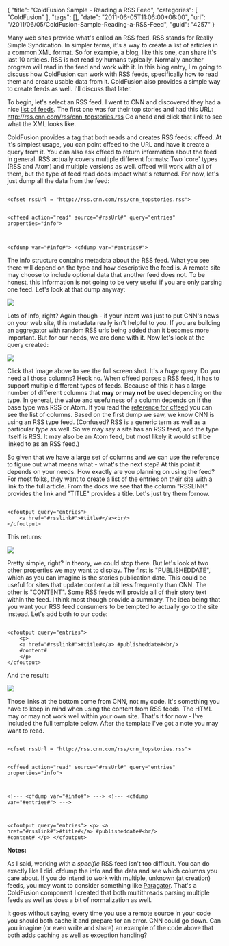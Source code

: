 {
	"title": "ColdFusion Sample - Reading a RSS Feed",
	"categories": [
		"ColdFusion"
	],
	"tags": [],
	"date": "2011-06-05T11:06:00+06:00",
	"url": "/2011/06/05/ColdFusion-Sample-Reading-a-RSS-Feed",
	"guid": "4257"
}

Many web sites provide what's called an RSS feed. RSS stands for Really Simple Syndication. In simpler terms, it's a way to create a list of articles in a common XML format. So for example, a blog, like this one, can share it's last 10 articles. RSS is not read by humans typically. Normally another program will read in the feed and work with it. In this blog entry, I'm going to discuss how ColdFusion can work with RSS feeds, specifically how to read them and create usable data from it. ColdFusion also provides a simple way to create feeds as well. I'll discuss that later.
<!--more-->
<p>

To begin, let's select an RSS feed. I went to CNN and discovered they had a nice <a href="http://www.cnn.com/services/rss/">list of feeds</a>. The first one was for their top stories and had this URL: <a href="http://rss.cnn.com/rss/cnn_topstories.rss">http://rss.cnn.com/rss/cnn_topstories.rss</a> Go ahead and click that link to see what the XML looks like. 

<p>

ColdFusion provides a tag that both reads and creates RSS feeds: cffeed. At it's simplest usage, you can point cffeed to the URL and have it create a query from it. You can also ask cffeed to return information about the feed in general. RSS actually covers multiple different formats: Two 'core' types (RSS and Atom) and multiple versions as well. cffeed will work with all of them, but the type of feed read does impact what's returned. For now, let's just dump all the data from the feed:

<p>

<code>
&lt;cfset rssUrl = "http://rss.cnn.com/rss/cnn_topstories.rss"&gt;

&lt;cffeed action="read" source="#rssUrl#" query="entries" properties="info"&gt;

&lt;cfdump var="#info#"&gt;
&lt;cfdump var="#entries#"&gt;
</code>

<p>

The info structure contains metadata about the RSS feed. What you see there will depend on the type and how descriptive the feed is. A remote site may choose to include optional data that another feed does not. To be honest, this information is not going to be very useful if you are only parsing one feed. Let's look at that dump anyway:

<p>

<img src="http://static.raymondcamden.com/images/cfjedi/ScreenClip105.png" />

<p>

Lots of info, right? Again though - if your intent was just to put CNN's news on your web site, this metadata really isn't helpful to you. If you are building an aggregator with random RSS urls being added than it becomes more important. But for our needs, we are done with it. Now let's look at the query created:

<p>

<a href="http://www.raymondcamden.com/images/cfjedi/_1307284594969.png"><img src="http://static.raymondcamden.com/images/cfjedi/_1307284594969_thumb.png" /></a>

<p>

Click that image above to see the full screen shot. It's a <i>huge</i> query. Do you need all those columns? Heck no. When cffeed parses a RSS feed, it has to support multiple different types of feeds. Because of this it has a large number of different columns that <b>may or may not</b> be used depending on the type. In general, the value and usefulness of a column depends on if the base type was RSS or Atom. If you read the <a href="http://help.adobe.com/en_US/ColdFusion/9.0/CFMLRef/WSc3ff6d0ea77859461172e0811cbec22c24-7675.html">reference for cffeed</a> you can see the list of columns. Based on the first dump we saw, we know CNN is using an RSS type feed. (Confused? RSS is a generic term as well as a particular <i>type</i> as well. So we may say a site has an RSS feed, and the type itself is RSS. It may also be an Atom feed, but most likely it would still be linked to as an RSS feed.) 

<p>

So given that we have a large set of columns and we can use the reference to figure out what means what - what's the next step? At this point it depends on your needs. How exactly are you planning on using the feed? For most folks, they want to create a list of the entries on their site with a link to the full article. From the docs we see that the column "RSSLINK" provides the link and "TITLE" provides a title. Let's just try them fornow.

<p>

<code>
&lt;cfoutput query="entries"&gt;
	&lt;a href="#rsslink#"&gt;#title#&lt;/a&gt;&lt;br/&gt;
&lt;/cfoutput&gt;
</code>

<p>

This returns:

<p>

<img src="http://static.raymondcamden.com/images/cfjedi/ScreenClip106.png" />

<p>

Pretty simple, right? In theory, we could stop there. But let's look at two other properties we may want to display. The first is "PUBLISHEDDATE", which as you can imagine is the stories publication date. This could be useful for sites that update content a bit less frequently than CNN. The other is "CONTENT". Some RSS feeds will provide all of their story text within the feed. I think most though provide a summary. The idea being that you want your RSS feed consumers to be tempted to actually go to the site instead. Let's add both to our code:

<p>

<code>
&lt;cfoutput query="entries"&gt;
	&lt;p&gt;
	&lt;a href="#rsslink#"&gt;#title#&lt;/a&gt; #publisheddate#&lt;br/&gt;
	#content#
	&lt;/p&gt;
&lt;/cfoutput&gt;
</code>

<p>

And the result:

<p>

<img src="http://static.raymondcamden.com/images/cfjedi/ScreenClip107.png" />

<p>

Those links at the bottom come from CNN, not my code. It's something you have to keep in mind when using the content from RSS feeds. The HTML may or may not work well within your own site. That's it for now - I've included the full template below. After the template I've got a note you may want to read.

<p>

<code>
&lt;cfset rssUrl = "http://rss.cnn.com/rss/cnn_topstories.rss"&gt;

&lt;cffeed action="read" source="#rssUrl#" query="entries" properties="info"&gt;

&lt;!---
&lt;cfdump var="#info#"&gt;
---&gt;
&lt;!---
&lt;cfdump var="#entries#"&gt;
---&gt;

&lt;cfoutput query="entries"&gt;
	&lt;p&gt;
	&lt;a href="#rsslink#"&gt;#title#&lt;/a&gt; #publisheddate#&lt;br/&gt;
	#content#
	&lt;/p&gt;
&lt;/cfoutput&gt;
</code>

<p>

<b>Notes:</b>

<p>

As I said, working with a <i>specific</i> RSS feed isn't too difficult. You can do exactly like I did. cfdump the info and the data and see which columns you care about. If you do intend to work with multiple, unknown (at creation) feeds, you may want to consider something like <a href="http://paragator.riaforge.org/">Paragator</a>. That's a ColdFusion component I created that both multithreads parsing multiple feeds as well as does a bit of normalization as well. 

<p>

It goes without saying, every time you use a remote source in your code you should both cache it and prepare for an error. CNN could go down. Can you imagine (or even write and share) an example of the code above that both adds caching as well as exception handling?